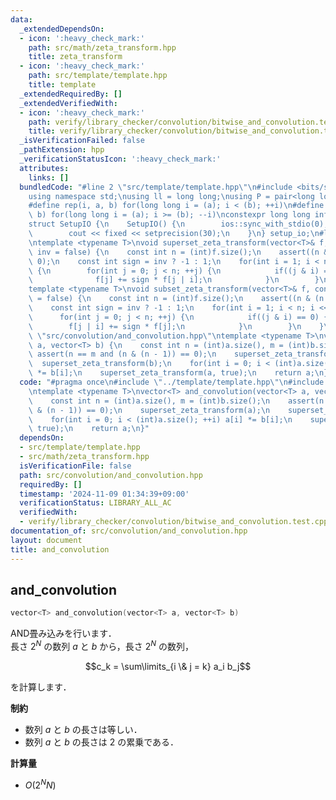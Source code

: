 ```yaml
---
data:
  _extendedDependsOn:
  - icon: ':heavy_check_mark:'
    path: src/math/zeta_transform.hpp
    title: zeta_transform
  - icon: ':heavy_check_mark:'
    path: src/template/template.hpp
    title: template
  _extendedRequiredBy: []
  _extendedVerifiedWith:
  - icon: ':heavy_check_mark:'
    path: verify/library_checker/convolution/bitwise_and_convolution.test.cpp
    title: verify/library_checker/convolution/bitwise_and_convolution.test.cpp
  _isVerificationFailed: false
  _pathExtension: hpp
  _verificationStatusIcon: ':heavy_check_mark:'
  attributes:
    links: []
  bundledCode: "#line 2 \"src/template/template.hpp\"\n#include <bits/stdc++.h>\n\
    using namespace std;\nusing ll = long long;\nusing P = pair<long long, long long>;\n\
    #define rep(i, a, b) for(long long i = (a); i < (b); ++i)\n#define rrep(i, a,\
    \ b) for(long long i = (a); i >= (b); --i)\nconstexpr long long inf = 4e18;\n\
    struct SetupIO {\n    SetupIO() {\n        ios::sync_with_stdio(0);\n        cin.tie(0);\n\
    \        cout << fixed << setprecision(30);\n    }\n} setup_io;\n#line 3 \"src/math/zeta_transform.hpp\"\
    \ntemplate <typename T>\nvoid superset_zeta_transform(vector<T>& f, const bool\
    \ inv = false) {\n    const int n = (int)f.size();\n    assert((n & (n - 1)) ==\
    \ 0);\n    const int sign = inv ? -1 : 1;\n    for(int i = 1; i < n; i <<= 1)\
    \ {\n        for(int j = 0; j < n; ++j) {\n            if((j & i) == 0) {\n  \
    \              f[j] += sign * f[j | i];\n            }\n        }\n    }\n}\n\
    template <typename T>\nvoid subset_zeta_transform(vector<T>& f, const bool inv\
    \ = false) {\n    const int n = (int)f.size();\n    assert((n & (n - 1)) == 0);\n\
    \    const int sign = inv ? -1 : 1;\n    for(int i = 1; i < n; i <<= 1) {\n  \
    \      for(int j = 0; j < n; ++j) {\n            if((j & i) == 0) {\n        \
    \        f[j | i] += sign * f[j];\n            }\n        }\n    }\n}\n#line 4\
    \ \"src/convolution/and_convolution.hpp\"\ntemplate <typename T>\nvector<T> and_convolution(vector<T>\
    \ a, vector<T> b) {\n    const int n = (int)a.size(), m = (int)b.size();\n   \
    \ assert(n == m and (n & (n - 1)) == 0);\n    superset_zeta_transform(a);\n  \
    \  superset_zeta_transform(b);\n    for(int i = 0; i < (int)a.size(); ++i) a[i]\
    \ *= b[i];\n    superset_zeta_transform(a, true);\n    return a;\n}\n"
  code: "#pragma once\n#include \"../template/template.hpp\"\n#include \"../math/zeta_transform.hpp\"\
    \ntemplate <typename T>\nvector<T> and_convolution(vector<T> a, vector<T> b) {\n\
    \    const int n = (int)a.size(), m = (int)b.size();\n    assert(n == m and (n\
    \ & (n - 1)) == 0);\n    superset_zeta_transform(a);\n    superset_zeta_transform(b);\n\
    \    for(int i = 0; i < (int)a.size(); ++i) a[i] *= b[i];\n    superset_zeta_transform(a,\
    \ true);\n    return a;\n}"
  dependsOn:
  - src/template/template.hpp
  - src/math/zeta_transform.hpp
  isVerificationFile: false
  path: src/convolution/and_convolution.hpp
  requiredBy: []
  timestamp: '2024-11-09 01:34:39+09:00'
  verificationStatus: LIBRARY_ALL_AC
  verifiedWith:
  - verify/library_checker/convolution/bitwise_and_convolution.test.cpp
documentation_of: src/convolution/and_convolution.hpp
layout: document
title: and_convolution
---
```


## and_convolution

```cpp
vector<T> and_convolution(vector<T> a, vector<T> b)
```

AND畳み込みを行います．<br>
長さ $2^N$ の数列 $a$ と $b$ から，長さ $2^N$ の数列，

$$c_k = \sum\limits_{i \& j = k} a_i b_j$$

を計算します．

**制約**

- 数列 $a$ と $b$ の長さは等しい．
- 数列 $a$ と $b$ の長さは $2$ の累乗である．

**計算量**

- $O(2^N N)$